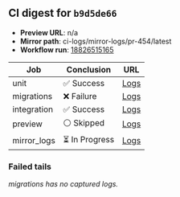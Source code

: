 <!-- AWA-CI-DIGEST -->
## CI digest for `b9d5de66`

- **Preview URL**: n/a
- **Mirror path**: ci-logs/mirror-logs/pr-454/latest
- **Workflow run**: [18826515165](https://github.com/AlexBomber12/AWA-App/actions/runs/18826515165)

| Job | Conclusion | URL |
| --- | ---------- | --- |
| unit | ✅ Success | [Logs](https://github.com/AlexBomber12/AWA-App/actions/runs/18826515165/job/53710141366) |
| migrations | ❌ Failure | [Logs](https://github.com/AlexBomber12/AWA-App/actions/runs/18826515165/job/53710236279) |
| integration | ✅ Success | [Logs](https://github.com/AlexBomber12/AWA-App/actions/runs/18826515165/job/53710236283) |
| preview | ⚪ Skipped | [Logs](https://github.com/AlexBomber12/AWA-App/actions/runs/18826515165/job/53710299220) |
| mirror_logs | ⏳ In Progress | [Logs](https://github.com/AlexBomber12/AWA-App/actions/runs/18826515165/job/53710299183) |

### Failed tails

_migrations has no captured logs._
